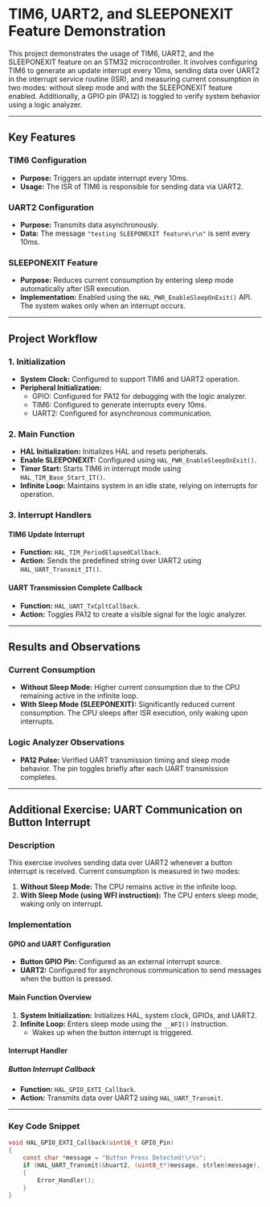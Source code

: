 # TIM6, UART2, and SLEEPONEXIT Feature Demonstration

This project demonstrates the usage of TIM6, UART2, and the SLEEPONEXIT feature on an STM32 microcontroller. It involves configuring TIM6 to generate an update interrupt every 10ms, sending data over UART2 in the interrupt service routine (ISR), and measuring current consumption in two modes: without sleep mode and with the SLEEPONEXIT feature enabled. Additionally, a GPIO pin (PA12) is toggled to verify system behavior using a logic analyzer.

---

## Key Features

### TIM6 Configuration
- **Purpose:** Triggers an update interrupt every 10ms.
- **Usage:** The ISR of TIM6 is responsible for sending data via UART2.

### UART2 Configuration
- **Purpose:** Transmits data asynchronously.
- **Data:** The message `"testing SLEEPONEXIT feature\r\n"` is sent every 10ms.

### SLEEPONEXIT Feature
- **Purpose:** Reduces current consumption by entering sleep mode automatically after ISR execution.
- **Implementation:** Enabled using the `HAL_PWR_EnableSleepOnExit()` API. The system wakes only when an interrupt occurs.

---

## Project Workflow

### 1. Initialization
- **System Clock:** Configured to support TIM6 and UART2 operation.
- **Peripheral Initialization:**
  - GPIO: Configured for PA12 for debugging with the logic analyzer.
  - TIM6: Configured to generate interrupts every 10ms.
  - UART2: Configured for asynchronous communication.

### 2. Main Function
- **HAL Initialization:** Initializes HAL and resets peripherals.
- **Enable SLEEPONEXIT:** Configured using `HAL_PWR_EnableSleepOnExit()`.
- **Timer Start:** Starts TIM6 in interrupt mode using `HAL_TIM_Base_Start_IT()`.
- **Infinite Loop:** Maintains system in an idle state, relying on interrupts for operation.

### 3. Interrupt Handlers
#### TIM6 Update Interrupt
- **Function:** `HAL_TIM_PeriodElapsedCallback`.
- **Action:** Sends the predefined string over UART2 using `HAL_UART_Transmit_IT()`.
#### UART Transmission Complete Callback
- **Function:** `HAL_UART_TxCpltCallback`.
- **Action:** Toggles PA12 to create a visible signal for the logic analyzer.

---

## Results and Observations

### Current Consumption
- **Without Sleep Mode:** Higher current consumption due to the CPU remaining active in the infinite loop.
- **With Sleep Mode (SLEEPONEXIT):** Significantly reduced current consumption. The CPU sleeps after ISR execution, only waking upon interrupts.

### Logic Analyzer Observations
- **PA12 Pulse:** Verified UART transmission timing and sleep mode behavior. The pin toggles briefly after each UART transmission completes.

---

## Additional Exercise: UART Communication on Button Interrupt

### Description
This exercise involves sending data over UART2 whenever a button interrupt is received. Current consumption is measured in two modes:
1. **Without Sleep Mode:** The CPU remains active in the infinite loop.
2. **With Sleep Mode (using WFI instruction):** The CPU enters sleep mode, waking only on interrupt.

### Implementation

#### GPIO and UART Configuration
- **Button GPIO Pin:** Configured as an external interrupt source.
- **UART2:** Configured for asynchronous communication to send messages when the button is pressed.

#### Main Function Overview
1. **System Initialization:** Initializes HAL, system clock, GPIOs, and UART2.
2. **Infinite Loop:** Enters sleep mode using the `__WFI()` instruction.
   - Wakes up when the button interrupt is triggered.

#### Interrupt Handler
##### Button Interrupt Callback
- **Function:** `HAL_GPIO_EXTI_Callback`.
- **Action:** Transmits data over UART2 using `HAL_UART_Transmit`.

---

### Key Code Snippet

```c
void HAL_GPIO_EXTI_Callback(uint16_t GPIO_Pin)
{
    const char *message = "Button Press Detected!\r\n";
    if (HAL_UART_Transmit(&huart2, (uint8_t*)message, strlen(message), HAL_MAX_DELAY) != HAL_OK)
    {
        Error_Handler();
    }
}
